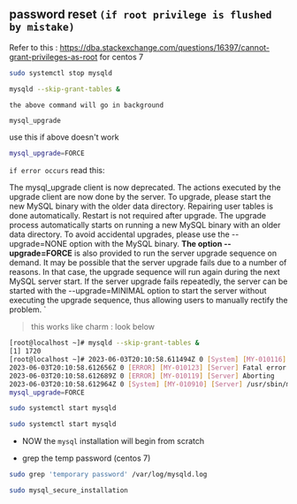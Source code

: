 ## password reset ``(if root privilege is flushed by mistake)``


Refer to this : https://dba.stackexchange.com/questions/16397/cannot-grant-privileges-as-root
for centos 7

```bash
sudo systemctl stop mysqld
```


```bash
mysqld --skip-grant-tables &
```

`the above command will go in background`

```bash
mysql_upgrade
```

use this if above doesn't work

```bash
mysql_upgrade=FORCE
```

`if error occurs` read this:


The mysql_upgrade client is now deprecated. The actions executed by the upgrade client are now done by the server.
To upgrade, please start the new MySQL binary with the older data directory. Repairing user tables is done automatically. Restart is not required after upgrade.
The upgrade process automatically starts on running a new MySQL binary with an older data directory. To avoid accidental upgrades, please use the --upgrade=NONE option with the MySQL binary. **The option --upgrade=FORCE** is also provided to run the server upgrade sequence on demand.
It may be possible that the server upgrade fails due to a number of reasons. In that case, the upgrade sequence will run again during the next MySQL server start. If the server upgrade fails repeatedly, the server can be started with the --upgrade=MINIMAL option to start the server without executing the upgrade sequence, thus allowing users to manually rectify the problem.
`
> this works like charm : look below 


```bash
[root@localhost ~]# mysqld --skip-grant-tables &
[1] 1720
[root@localhost ~]# 2023-06-03T20:10:58.611494Z 0 [System] [MY-010116] [Server] /usr/sbin/mysqld (mysqld 8.0.33) starting as process 1720
2023-06-03T20:10:58.612656Z 0 [ERROR] [MY-010123] [Server] Fatal error: Please read "Security" section of the manual to find out how to run mysqld as root!
2023-06-03T20:10:58.612689Z 0 [ERROR] [MY-010119] [Server] Aborting
2023-06-03T20:10:58.612964Z 0 [System] [MY-010910] [Server] /usr/sbin/mysqld: Shutdown complete (mysqld 8.0.33)  MySQL Community Server - GPL.
mysql_upgrade=FORCE
```


```bash
sudo systemctl start mysqld
```

```bash
sudo systemctl start mysqld
```

- NOW the `mysql` installation will begin from scratch 

- grep the temp password (centos 7)

```bash
sudo grep 'temporary password' /var/log/mysqld.log
```

```bash
sudo mysql_secure_installation
```
